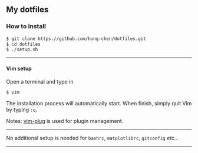 ## My dotfiles

### How to install
```bash
$ git clone https://github.com/hong-chen/dotfiles.git
$ cd dotfiles
$ ./setup.sh
```

-------------

#### Vim setup
Open a terminal and type in

```bash
$ vim
```
The installation process will automatically start. When finish, simply quit
Vim by typing `:q`.

Notes: [vim-plug](https://github.com/junegunn/vim-plug) is used for plugin management.

------------------

No additional setup is needed for `bashrc`, `matplotlibrc`, `gitconfig` *etc.*.

-------------------
